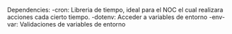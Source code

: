 Dependencies: 
-cron: Libreria de tiempo, ideal
para el NOC el cual realizara acciones
cada cierto tiempo.
-dotenv: Acceder a variables de entorno
-env-var: Validaciones de variables de entorno